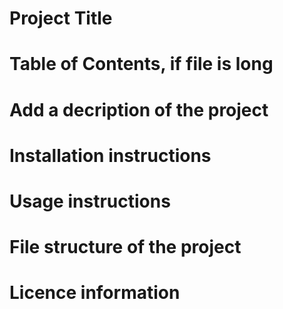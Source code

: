 # Project Title

# Table of Contents, if file is long

# Add a decription of the project

# Installation instructions

# Usage instructions

# File structure of the project

# Licence information
